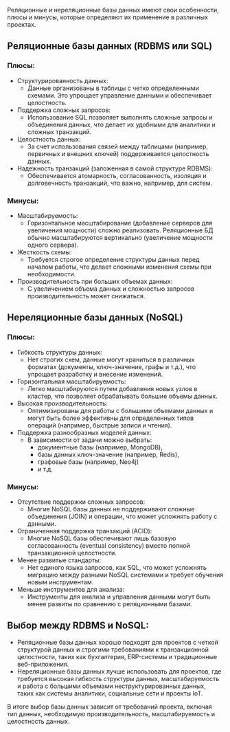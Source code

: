 Реляционные и нереляционные базы данных имеют свои особенности, плюсы и минусы, которые определяют их применение в различных проектах.

## Реляционные базы данных (RDBMS или SQL)

### Плюсы:

- Структурированность данных: 
  - Данные организованы в таблицы с четко определенными схемами. Это упрощает управление данными и обеспечивает целостность.
- Поддержка сложных запросов: 
  - Использование SQL позволяет выполнять сложные запросы и объединения данных, что делает их удобными для аналитики и сложных транзакций.
- Целостность данных: 
  - За счет использования связей между таблицами (например, первичных и внешних ключей) поддерживается целостность данных.
- Надежность транзакций (заложенная в самой структуре RDBMS): 
  - Обеспечивается атомарность, согласованность, изоляция и долговечность транзакций, что важно, например, для систем.

### Минусы:

- Масштабируемость: 
  - Горизонтальное масштабирование (добавление серверов для увеличения мощности) сложно реализовать. Реляционные БД обычно масштабируются вертикально (увеличение мощности одного сервера).
- Жесткость схемы: 
  - Требуется строгое определение структуры данных перед началом работы, что делает сложными изменения схемы при необходимости.
- Производительность при больших объемах данных: 
  - С увеличением объема данных и сложностью запросов производительность может снижаться.

## Нереляционные базы данных (NoSQL)

### Плюсы:

- Гибкость структуры данных:
  - Нет строгих схем, данные могут храниться в различных форматах (документы, ключ-значение, графы и т.д.), что упрощает разработку и внесение изменений.
- Горизонтальная масштабируемость: 
  - Легко масштабируются путем добавления новых узлов в кластер, что позволяет обрабатывать большие объемы данных.
- Высокая производительность: 
  - Оптимизированы для работы с большими объемами данных и могут быть более эффективны для определенных типов операций (например, быстрые записи и чтения).
- Поддержка разнообразных моделей данных: 
  - В зависимости от задачи можно выбрать:
    - документные базы (например, MongoDB), 
    - базы данных ключ-значение (например, Redis), 
    - графовые базы (например, Neo4j) 
    - и т.д.

### Минусы:

- Отсутствие поддержки сложных запросов: 
  - Многие NoSQL базы данных не поддерживают сложные объединения (JOIN) и операции, что может усложнять работу с данными.
- Ограниченная поддержка транзакций (ACID): 
  - Многие NoSQL базы обеспечивают лишь базовую согласованность (eventual consistency) вместо полной транзакционной целостности.
- Менее развитые стандарты: 
  - Нет единого языка запросов, как SQL, что может усложнять миграцию между разными NoSQL системами и требует обучения новым инструментам.
- Меньше инструментов для анализа: 
  - Инструменты для анализа и управления данными могут быть менее развиты по сравнению с реляционными базами.

## Выбор между RDBMS и NoSQL:

- Реляционные базы данных хорошо подходят для проектов с четкой структурой данных и строгими требованиями к транзакционной целостности, таких как бухгалтерия, ERP-системы и традиционные веб-приложения.
- Нереляционные базы данных лучше использовать для проектов, где требуется высокая гибкость структуры данных, масштабируемость и работа с большими объемами неструктурированных данных, таких как системы аналитики, социальные сети и проекты IoT.

В итоге выбор базы данных зависит от требований проекта, включая тип данных, необходимую производительность, масштабируемость и целостность данных.

